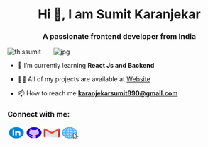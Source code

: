 <h1 align="center">Hi 👋, I am Sumit Karanjekar</h1>
<h3 align="center">A passionate frontend developer from India</h3>

<img align="right" alt="jpg" width="400px" src="https://i.pinimg.com/originals/e3/70/27/e370275244a960ea563490fc6078a859.gif" />
<p align="left"> <img src="https://komarev.com/ghpvc/?username=thissumit&label=Profile%20views&color=0e75b6&style=flat" alt="thissumit" /> </p>

- 🌱 I’m currently learning **React Js and Backend**

- 👨‍💻 All of my projects are available at [Website](https://thissumit.github.io/this_Sumitgithub.io/)

- 📫 How to reach me **karanjekarsumit890@gmail.com**

<h3 align="left">Connect with me:</h3>
<p >
<a href="https://www.linkedin.com/in/sumit-karanjekar-119328214/" target="blank"><img align="left" src="public/linkedin.gif" alt="https://www.linkedin.com/in/sumit-karanjekar-119328214/" height="30" width="40" /></a>
<a href="https://github.com/thisSumit" target="blank"><img align="left" src="public/github.gif" alt="https://github.com/thisSumit" height="30" width="40" /></a>
<a href="mailto:karanjekarsumit890@gmail.com" target="blank"><img align="left" src="public/gmail.gif" alt="https://github.com/thisSumit" height="30" width="40" /></a>
<a href="https://thissumit.github.io/this_Sumitgithub.io/" target="blank"><img align="left" src="public/website.gif" alt="https://github.com/thisSumit" height="30" width="40" /></a>
</p>



